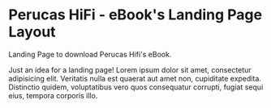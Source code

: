 # Perucas HiFi - eBook's Landing Page Layout
Landing Page to download Perucas Hifi's eBook.

Just an idea for a landing page!
Lorem ipsum dolor sit amet, consectetur adipisicing elit. Veritatis nulla est quaerat aut amet non, cupiditate expedita. Distinctio quidem, voluptatibus vero quos consequatur corrupti, fugiat sequi eius, tempora corporis illo.
